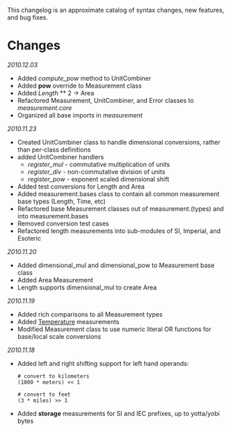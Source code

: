 This changelog is an approximate catalog of syntax changes, new features, and bug fixes.

Changes
=======
_2010.12.03_
*	Added _compute_pow_ method to UnitCombiner
*	Added __pow__ override to Measurement class
*	Added _Length_ ** 2 -> Area
*	Refactored Measurement, UnitCombiner, and Error classes to _measurement.core_
*	Organized all base imports in _measurement_
 
_2010.11.23_
*	Created UnitCombiner class to handle dimensional conversions, rather than per-class definitions
*	added UnitCombiner handlers
	*	_register_mul_	-	commutative multiplication of units
	*	_register_div_	-	non-commutative division of units
	*	_register_pow_	-	exponent scaled dimensional shift
*	Added test conversions for Length and Area
*	Added measurement.bases class to contain all common measurement base types (Length, Time, etc)
*	Refactored base Measurement classes out of measurement.(types) and into measurement.bases
*	Removed conversion test cases
*	Refactored length measurements into sub-modules of SI, Imperial, and Esoteric

_2010.11.20_
*	Added dimensional_mul and dimensional_pow to Measurement base class
*	Added Area Measurement
*	Length supports dimensional_mul to create Area

_2010.11.19_

*	Added rich comparisons to all Measurement types
*	Added [Temperature](http://en.wikipedia.org/wiki/Temperature) measurements
*	Modified Measurement class to use numeric literal OR functions for base/local scale conversions

_2010.11.18_
	
*	Added left and right shifting support for left hand operands:
	
		# convert to kilometers
		(1000 * meters) << 1
		
		# convert to feet
		(3 * miles) >> 1

*	Added __storage__ measurements for SI and IEC prefixes, up to yotta/yobi bytes